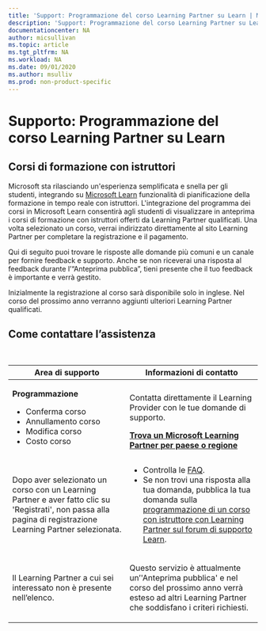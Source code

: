 ```yaml
---
title: 'Support: Programmazione del corso Learning Partner su Learn | Microsoft Docs'
description: 'Support: Programmazione del corso Learning Partner su Learn'
documentationcenter: NA 
author: micsullivan
ms.topic: article
ms.tgt_pltfrm: NA
ms.workload: NA
ms.date: 09/01/2020
ms.author: msulliv
ms.prod: non-product-specific
---
```

# Supporto: Programmazione del corso Learning Partner su Learn

## Corsi di formazione con istruttori

Microsoft sta rilasciando un'esperienza semplificata e snella per gli studenti, integrando su [Microsoft Learn](/learn) funzionalità di pianificazione della formazione in tempo reale con istruttori. L'integrazione del programma dei corsi in Microsoft Learn consentirà agli studenti di visualizzare in anteprima i corsi di formazione con istruttori offerti da Learning Partner qualificati. Una volta selezionato un corso, verrai indirizzato direttamente al sito Learning Partner per completare la registrazione e il pagamento.  

Qui di seguito puoi trovare le risposte alle domande più comuni e un canale per fornire feedback e supporto. Anche se non riceverai una risposta al feedback durante l’“Anteprima pubblica”, tieni presente che il tuo feedback è importante e verrà gestito.

Inizialmente la registrazione al corso sarà disponibile solo in inglese. Nel corso del prossimo anno verranno aggiunti ulteriori Learning Partner qualificati.

## Come contattare l’assistenza

<br/>
<div>
<table style="border:0px;">
	<tr>
      <th>Area di supporto</th>
      <th>Informazioni di contatto</th>
    </tr>
    <tbody>
        <tr>
            <td>
                <p><strong>Programmazione</strong></p>
				<ul>
					<li>Conferma corso </li>
					<li>Annullamento corso</li>
					<li>Modifica corso</li>
					<li>Costo corso</li>
				</ul>
            </td>
            <td>
            <p>Contatta direttamente il Learning Provider con le tue domande di supporto.</p>
            <a href="/learn/certifications/partners#find-a-microsoft-learning-partner-by-country"><strong>Trova un Microsoft Learning Partner per paese o regione</strong></a>
            </td>
        </tr>
        <tr>
            <td>
                <p>Dopo aver selezionato un corso con un Learning Partner e aver fatto clic su 'Registrati', non passa alla pagina di registrazione Learning Partner selezionata.</p>
			</td>
			<td>
				<ul>
					<li>Controlla le <a href="/learn/certifications/training-faq">FAQ</a>.</li>
					<li>Se non trovi una risposta alla tua domanda, pubblica la tua domanda sulla <a href="https://trainingsupport.microsoft.com/en-us/iltvilt/forum">programmazione di un corso con istruttore con Learning Partner sul forum di supporto Learn</a>.
</li>
				</ul>
            </td>
        </tr>
        <tr>
            <td>
                <p>Il Learning Partner a cui sei interessato non è presente nell’elenco.</p>
            </td>
            <td>
                <p>Questo servizio è attualmente un’'Anteprima pubblica' e nel corso del prossimo anno verrà esteso ad altri Learning Partner che soddisfano i criteri richiesti. </p>
            </td>
        </tr>
    </tbody>
</table>
</div>
